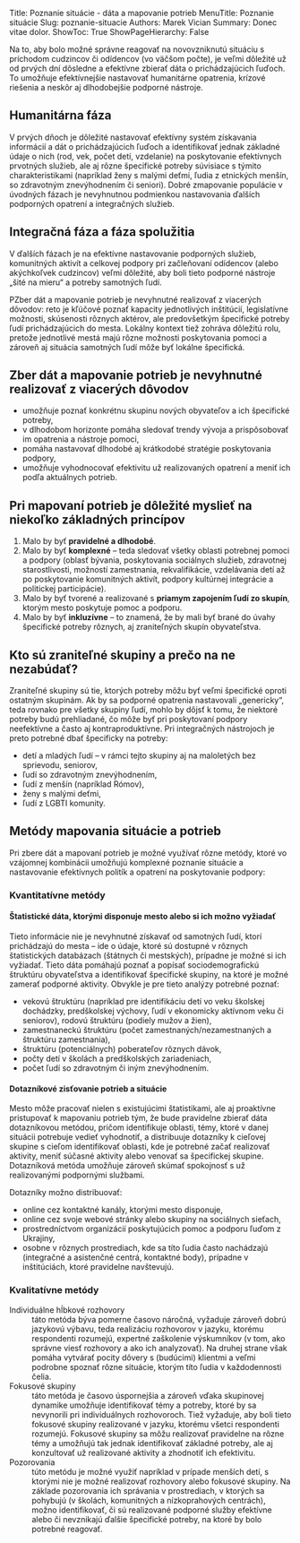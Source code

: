 Title: Poznanie situácie - dáta a mapovanie potrieb
MenuTitle: Poznanie situácie
Slug: poznanie-situacie
Authors: Marek Vician
Summary: Donec vitae dolor.
ShowToc: True
ShowPageHierarchy: False

Na to, aby bolo možné správne reagovať na novovzniknutú situáciu s príchodom cudzincov či odídencov (vo väčšom počte), je veľmi dôležité už od prvých dní dôsledne a efektívne zbierať dáta o prichádzajúcich ľuďoch. To umožňuje efektívnejšie nastavovať humanitárne opatrenia, krízové riešenia a neskôr aj dlhodobejšie podporné nástroje. 

## Humanitárna fáza

V prvých dňoch je dôležité nastavovať efektívny systém získavania informácií a dát o prichádzajúcich ľuďoch a identifikovať jednak základné údaje o nich (rod, vek, počet detí, vzdelanie) na poskytovanie efektívnych prvotných služieb, ale aj rôzne špecifické potreby súvisiace s týmito charakteristikami (napríklad ženy s malými deťmi, ľudia z etnických menšín, so zdravotným znevýhodnením či seniori). Dobré zmapovanie populácie v úvodných fázach je nevyhnutnou podmienkou nastavovania ďalších podporných opatrení a integračných služieb. 

## Integračná fáza a fáza spolužitia

V ďalších fázach je na efektívne nastavovanie podporných služieb, komunitných aktivít a celkovej podpory pri začleňovaní odídencov (alebo akýchkoľvek cudzincov) veľmi dôležité, aby boli tieto podporné nástroje „šité na mieru“ a potreby samotných ľudí. 

PZber dát a mapovanie potrieb je nevyhnutné realizovať z viacerých dôvodov:
reto je kľúčové poznať kapacity jednotlivých inštitúcií, legislatívne možnosti, skúsenosti rôznych aktérov, ale predovšetkým <span class="highlight">špecifické potreby</span> ľudí prichádzajúcich do mesta. Lokálny kontext tiež zohráva dôležitú rolu, pretože jednotlivé mestá majú rôzne možnosti poskytovania pomoci a zároveň aj situácia samotných ľudí môže byť lokálne špecifická. 

<h2 data-toc-text="Dôvody mapovania potrieb">Zber dát a mapovanie potrieb je nevyhnutné realizovať z viacerých dôvodov</h2>

- umožňuje poznať konkrétnu skupinu nových obyvateľov a ich špecifické potreby,
- v dlhodobom horizonte pomáha sledovať trendy vývoja a prispôsobovať im opatrenia a nástroje pomoci,
- pomáha nastavovať dlhodobé aj krátkodobé stratégie poskytovania podpory,
- umožňuje vyhodnocovať efektivitu už realizovaných opatrení a meniť ich podľa aktuálnych potrieb.

<h2 data-toc-text="Princípy mapovania potrieb">Pri mapovaní potrieb je dôležité myslieť na niekoľko základných princípov</h2>

1. Malo by byť <strong class="highlight">pravidelné a dlhodobé</strong>.
2. Malo by byť <strong class="highlight">komplexné</strong> – teda sledovať všetky oblasti potrebnej pomoci a podpory (oblasť bývania, poskytovania sociálnych služieb, zdravotnej starostlivosti, možností zamestnania, rekvalifikácie, vzdelávania detí až po poskytovanie komunitných aktivít, podpory kultúrnej integrácie a politickej participácie).
3. Malo by byť tvorené a realizované s <strong class="highlight">priamym zapojením ľudí zo skupín</strong>, ktorým mesto poskytuje pomoc a podporu.
4. Malo by byť <strong class="highlight">inkluzívne</strong> – to znamená, že by mali byť brané do úvahy špecifické potreby rôznych, aj zraniteľných skupín obyvateľstva.

<h2 data-toc-text="Zraniteľné skupiny">Kto sú zraniteľné skupiny a prečo na ne nezabúdať?</h2>

Zraniteľné skupiny sú tie, ktorých potreby môžu byť veľmi špecifické oproti ostatným skupinám. Ak by sa podporné opatrenia nastavovali „genericky“, teda rovnako pre všetky skupiny ľudí, mohlo by dôjsť k tomu, že niektoré potreby budú prehliadané, čo môže byť pri poskytovaní podpory neefektívne a často aj kontraproduktívne. Pri integračných nástrojoch je preto potrebné dbať špecificky na potreby: 

- detí a mladých ľudí – v rámci tejto skupiny aj na maloletých bez sprievodu,
  seniorov,
- ľudí so zdravotným znevýhodnením,
- ľudí z menšín (napríklad Rómov),
- ženy s malými deťmi,
- ľudí z LGBTI komunity.

## Metódy mapovania situácie a potrieb

Pri zbere dát a mapovaní potrieb je možné využívať rôzne metódy, ktoré vo vzájomnej kombinácii umožňujú komplexné poznanie situácie a nastavovanie efektívnych politík a opatrení na poskytovanie podpory:


### Kvantitatívne metódy 

#### Štatistické dáta, ktorými disponuje mesto alebo si ich možno vyžiadať 

Tieto informácie nie je nevyhnutné získavať od samotných ľudí, ktorí prichádzajú do mesta – ide o údaje, ktoré sú dostupné v rôznych štatistických databázach (štátnych či mestských), prípadne je možné si ich vyžiadať. Tieto dáta pomáhajú poznať a popísať sociodemografickú štruktúru obyvateľstva a identifikovať špecifické skupiny, na ktoré je možné zamerať podporné aktivity. Obvykle je pre tieto analýzy potrebné poznať:

- vekovú štruktúru (napríklad pre identifikáciu detí vo veku školskej dochádzky, predškolskej výchovy, ľudí v ekonomicky aktívnom veku či seniorov), 
  rodovú štruktúru (podiely mužov a žien),
- zamestnaneckú štruktúru (počet zamestnaných/nezamestnaných a štruktúru zamestnania),
- štruktúru (potenciálnych) poberateľov rôznych dávok,
- počty detí v školách a predškolských zariadeniach,
- počet ľudí so zdravotným či iným znevýhodnením. 

#### Dotazníkové zisťovanie potrieb a situácie

Mesto môže pracovať nielen s existujúcimi štatistikami, ale aj proaktívne pristupovať k mapovaniu potrieb tým, že bude <span class="highlight">pravidelne zbierať dáta dotazníkovou metódou</span>, pričom identifikuje oblasti, témy, ktoré v danej situácii potrebuje vedieť vyhodnotiť, a distribuuje dotazníky k cieľovej skupine s cieľom identifikovať oblasti, kde je potrebné začať realizovať aktivity, meniť súčasné aktivity alebo venovať sa špecifickej skupine. Dotazníková metóda umožňuje zároveň skúmať spokojnosť s už realizovanými podpornými službami.

Dotazníky možno distribuovať:

- online cez kontaktné kanály, ktorými mesto disponuje,
- online cez svoje webové stránky alebo skupiny na sociálnych sieťach,
- prostredníctvom organizácií poskytujúcich pomoc a podporu ľuďom z Ukrajiny,
- osobne v rôznych prostrediach, kde sa títo ľudia často nachádzajú (integračné a asistenčné centrá, kontaktné body), prípadne v inštitúciách, ktoré pravidelne navštevujú. 

### Kvalitatívne metódy

<dl class="mt-4">

<div class="description mb-4 lh-sm p-4">
<dt class="fs-4 mb-2">Individuálne hĺbkové rozhovory</dt>
<dd>táto metóda býva pomerne časovo náročná, vyžaduje zároveň dobrú jazykovú výbavu, teda realizáciu rozhovorov v jazyku, ktorému respondenti rozumejú, expertné zaškolenie výskumníkov (v tom, ako správne viesť rozhovory a ako ich analyzovať). Na druhej strane však pomáha vytvárať pocity dôvery s (budúcimi) klientmi a veľmi podrobne spoznať rôzne situácie, ktorým títo ľudia v každodennosti čelia.</dd>
</div>

<div class="description mb-4 lh-sm p-4">
<dt class="fs-4 mb-2">Fokusové skupiny</dt>
<dd>táto metóda je časovo úspornejšia a zároveň vďaka skupinovej dynamike umožňuje identifikovať témy a potreby, ktoré by sa nevynorili pri individuálnych rozhovoroch. Tiež vyžaduje, aby boli tieto fokusové skupiny realizované v jazyku, ktorému všetci respondenti rozumejú. Fokusové skupiny sa môžu realizovať pravidelne na rôzne témy a umožňujú tak jednak identifikovať základné potreby, ale aj konzultovať už realizované aktivity a zhodnotiť ich efektivitu.
</dd>
</div>

<div class="description mb-4 lh-sm p-4">
<dt class="fs-4 mb-2" >Pozorovania</dt>
<dd>túto metódu je možné využiť napríklad v prípade menších detí, s ktorými nie je možné realizovať rozhovory alebo fokusové skupiny. Na základe pozorovania ich správania v prostrediach, v ktorých sa pohybujú (v školách, komunitných a nízkoprahových centrách), možno identifikovať, či sú realizované podporné služby efektívne alebo či nevznikajú ďalšie špecifické potreby, na ktoré by bolo potrebné reagovať.</dd>
</div>

</dl>









